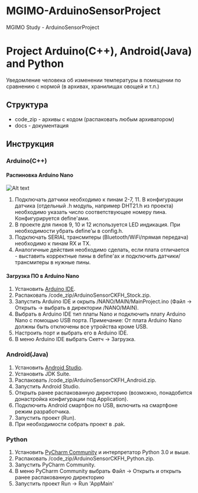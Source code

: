 # MGIMO-ArduinoSensorProject
MGIMO Study - ArduinoSensorProject

# Project Arduino(C++), Android(Java) and Python
Уведомление человека об изменении температуры в помещении по сравнению с нормой (в архивах, хранилищах овощей и т.п.)
## Структура
- code_zip - архивы с кодом (распаковать любым архиватором)
- docs - документация
## Инструкция 
### Arduino(C++)
#### Распиновка Arduino Nano
![Alt text](http://wiki.amperka.ru/_media/%D0%BF%D1%80%D0%BE%D0%B4%D1%83%D0%BA%D1%82%D1%8B:arduino-nano:arduino-nano_pinout.png)

1. Подключать датчики необходимо к пинам 2-7, 11. В конфигурации датчика (отдельный .h модуль, например DHT21.h из проекта) необходимо указать число соответствующее номеру пина. Конфигурируется define'ами.
2. В проекте для пинов 9, 10 и 12 используется LED индикация. При необходимости убрать define'ы в config.h.
3. Подключать SERIAL трансмитеры (Bluetooth/WiFi/прямая передача) необходимо к пинам RX и TX.
4. Аналогичные действия необходимо сделать, если плата отличается - выставить корректные пины в define'ах и подключить датчики/трансмитеры в нужные пины.
#### Загрузка ПО в Arduino Nano
1. Установить [Arduino IDE](https://www.arduino.cc/en/Main/Software).
2. Распаковать /code_zip/ArduinoSensorCKFH_Stock.zip.
3. Запустить Arduino IDE и окрыть /NANO/MAIN/MainProject.ino (Файл -> Открыть -> выбрать в директории /NANO/MAIN).
4. Выбрать в Arduino IDE тип платы Nano и подключить плату Arduino Nano с помощью USB порта.
   Примечание: От плата Arduino Nano должны быть отключены все утройства кроме USB.
5. Настроить порт и выбрать его в Arduino IDE.
6. В меню Arduino IDE выбрать Скетч -> Загрузка.
### Android(Java)
1. Установить [Android Studio](https://developer.android.com/studio?hl=ru).
2. Установить JDK Suite. 
3. Распаковать /code_zip/ArduinoSensorCKFH_Android.zip.
4. Запустить Android Studio.
5. Открыть ранее распакованную директорию (возможно, понадобится донастройка конфигурации под Application).
6. Подключить Android смартфон по USB, включить на смартфоне режим разработчика.
7. Запустить проект (Run).
8. При необходимости собрать проект в .pak.
### Python
1. Установить [PyCharm Community](https://www.jetbrains.com/pycharm/) и интерпретатор Python 3.0 и выше.
2. Распаковать /code_zip/ArduinoSensorCKFH_Python.zip.
3. Запустить PyCharm Community.
4. В меню PyCharm Community выбрать Файл -> Открыть и открыть ранее распакованную директорию
5. Запустить проект Run -> Run 'AppMain'
